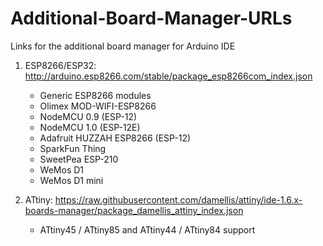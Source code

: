 # Additional-Board-Manager-URLs
Links for the additional board manager for Arduino IDE

1. ESP8266/ESP32: http://arduino.esp8266.com/stable/package_esp8266com_index.json
    - Generic ESP8266 modules
    - Olimex MOD-WIFI-ESP8266
    - NodeMCU 0.9 (ESP-12)
    - NodeMCU 1.0 (ESP-12E)
    - Adafruit HUZZAH ESP8266 (ESP-12)
    - SparkFun Thing
    - SweetPea ESP-210
    - WeMos D1
    - WeMos D1 mini

2. ATtiny: https://raw.githubusercontent.com/damellis/attiny/ide-1.6.x-boards-manager/package_damellis_attiny_index.json
    - ATtiny45 / ATtiny85 and ATtiny44 / ATtiny84 support
